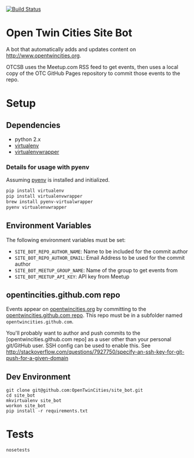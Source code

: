[![Build Status](https://travis-ci.org/OpenTwinCities/site_bot.svg?branch=master)](https://travis-ci.org/OpenTwinCities/site_bot)

Open Twin Cities Site Bot
=========================

A bot that automatically adds and updates content on <http://www.opentwincities.org>.

OTCSB uses the Meetup.com RSS feed to get events, then uses a local copy of the OTC GitHub Pages repository to commit those events to the repo.

# Setup

## Dependencies

- python 2.x
- [virtualenv](https://virtualenv.readthedocs.org/en/latest/)
- [virtualenvwrapper](https://virtualenvwrapper.readthedocs.io/en/latest/)

### Details for usage with pyenv
Assuming [pyenv](https://github.com/pyenv/pyenv) is installed and initialized.

```bash
pip install virtualenv
pip install virtualenvwrapper
brew install pyenv-virtualwrapper
pyenv virtualenvwrapper
```

## Environment Variables

The following environment variables must be set:

- `SITE_BOT_REPO_AUTHOR_NAME`: Name to be included for the commit author
- `SITE_BOT_REPO_AUTHOR_EMAIL`: Email Address to be used for the commit author
- `SITE_BOT_MEETUP_GROUP_NAME`: Name of the group to get events from
- `SITE_BOT_MEETUP_API_KEY`: API key from Meetup

## opentincities.github.com repo

Events appear on [opentwincities.org](https://www.opentwincities.com) by committing to the [opentwincities.github.com repo](https://github.com/OpenTwinCities/opentwincities.github.com). This repo must be in a subfolder named `opentwincities.github.com`.

You'll probably want to author and push commits to the [opentwincities.github.com repo] as a user other than your
personal git/GitHub user. SSH config can be used to enable this. See
<http://stackoverflow.com/questions/7927750/specify-an-ssh-key-for-git-push-for-a-given-domain>

## Dev Environment

```
git clone git@github.com:OpenTwinCities/site_bot.git
cd site_bot
mkvirtualenv site_bot
workon site_bot
pip install -r requirements.txt
```

# Tests

```
nosetests
```
